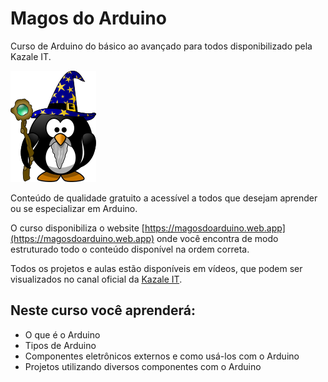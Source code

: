 # Magos do Arduino
Curso de Arduino do básico ao avançado para todos disponibilizado pela Kazale IT.

![logo](logo.png)

Conteúdo de qualidade gratuito a acessível a todos que desejam aprender ou se especializar em Arduino.

O curso disponibiliza o website [https://magosdoarduino.web.app](https://magosdoarduino.web.app) onde você encontra de modo estruturado todo o conteúdo disponível na ordem correta.

Todos os projetos e aulas estão disponíveis em vídeos, que podem ser visualizados no canal oficial da [Kazale IT](https://www.youtube.com/@kazaleitoficial).

## Neste curso você aprenderá:
* O que é o Arduino
* Tipos de Arduino
* Componentes eletrônicos externos e como usá-los com o Arduino
* Projetos utilizando diversos componentes com o Arduino